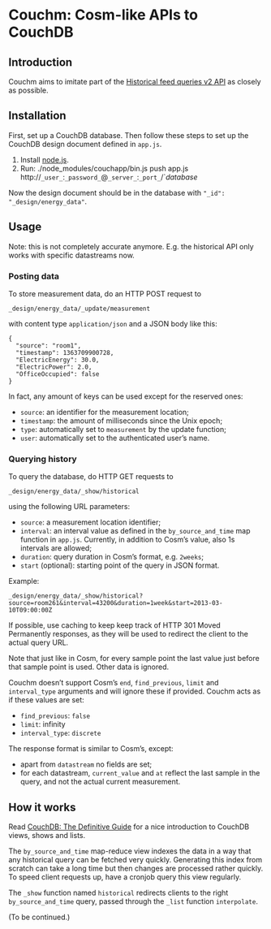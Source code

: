 # Couchm: Cosm-like APIs to CouchDB

## Introduction

Couchm aims to imitate part of the [Historical feed queries v2 API](https://cosm.com/docs/v2/history.html) as closely as possible.

## Installation

First, set up a CouchDB database. Then follow these steps to set up the CouchDB design document defined in `app.js`.

1. Install [node.js](http://nodejs.org/).
2. Run: ./node_modules/couchapp/bin.js push app.js http://`_user_`:`_password_`@`_server_`:`_port_`/`_database_

Now the design document should be in the database with `"_id": "_design/energy_data"`.

## Usage

Note: this is not completely accurate anymore. E.g. the historical API only works with specific datastreams now.

### Posting data

To store measurement data, do an HTTP POST request to

    _design/energy_data/_update/measurement

with content type `application/json` and a JSON body like this:

    {
      "source": "room1",
      "timestamp": 1363709900728,
      "ElectricEnergy": 30.0,
      "ElectricPower": 2.0,
      "OfficeOccupied": false
    }
  
In fact, any amount of keys can be used except for the reserved ones:

- `source`: an identifier for the measurement location;
- `timestamp`: the amount of milliseconds since the Unix epoch;
- `type`: automatically set to `measurement` by the update function;
- `user`: automatically set to the authenticated user’s name.

### Querying history

To query the database, do HTTP GET requests to

    _design/energy_data/_show/historical

using the following URL parameters:

- `source`: a measurement location identifier;
- `interval`: an interval value as defined in the `by_source_and_time` map function in `app.js`. Currently, in addition to Cosm’s value, also 1s intervals are allowed;
- `duration`: query duration in Cosm’s format, e.g. `2weeks`;
- `start` (optional): starting point of the query in JSON format.

Example:

    _design/energy_data/_show/historical?source=room261&interval=43200&duration=1week&start=2013-03-10T09:00:00Z

If possible, use caching to keep keep track of HTTP 301 Moved Permanently responses, as they will be used to redirect the client to the actual query URL.

Note that just like in Cosm, for every sample point the last value just before that sample point is used. Other data is ignored.

Couchm doesn’t support Cosm’s `end`, `find_previous`, `limit` and `interval_type` arguments and will ignore these if provided. Couchm acts as if these values are set:

- `find_previous`: `false`
- `limit`: infinity
- `interval_type`: `discrete`

The response format is similar to Cosm’s, except:

- apart from `datastream` no fields are set;
- for each datastream, `current_value` and `at` reflect the last sample in the query, and not the actual current measurement.

## How it works

Read [CouchDB: The Definitive Guide](http://guide.couchdb.org/draft/) for a nice introduction to CouchDB views, shows and lists.

The `by_source_and_time` map-reduce view indexes the data in a way that any historical query can be fetched very quickly. Generating this index from scratch can take a long time but then changes are processed rather quickly. To speed client requests up, have a cronjob query this view regularly.

The `_show` function named `historical` redirects clients to the right `by_source_and_time` query, passed through the `_list` function `interpolate`.

(To be continued.)

